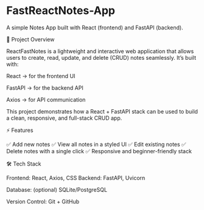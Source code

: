 # FastReactNotes-App

A simple Notes App built with React (frontend) and FastAPI (backend).

🚀 Project Overview

ReactFastNotes is a lightweight and interactive web application that allows users to create, read, update, and delete (CRUD) notes seamlessly.
It’s built with:

React → for the frontend UI

FastAPI → for the backend API

Axios → for API communication

This project demonstrates how a React + FastAPI stack can be used to build a clean, responsive, and full-stack CRUD app.

⚡ Features

✅ Add new notes
✅ View all notes in a styled UI
✅ Edit existing notes
✅ Delete notes with a single click
✅ Responsive and beginner-friendly stack

🛠️ Tech Stack

Frontend: React, Axios, CSS
Backend: FastAPI, Uvicorn

Database: (optional) SQLite/PostgreSQL

Version Control: Git + GitHub
